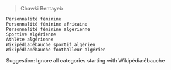  >Chawki Bentayeb
  ```
Personnalité féminine
Personnalité féminine africaine
Personnalité féminine algèrienne
Sportive algérienne
Athlète algérienne
Wikipédia:ébauche sportif algérien
Wikipédia:ébauche footballeur algérien
  
  ```
Suggestion: Ignore all categories starting with Wikipédia:ébauche

 >
  ```
 
  
  ``` 
